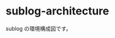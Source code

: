 # sublog-architecture
sublog の環境構成図です。

[](https://raw.githubusercontent.com/fijixxx/sublog-architecture/main/sublog-architecture-v1.0.svg)

